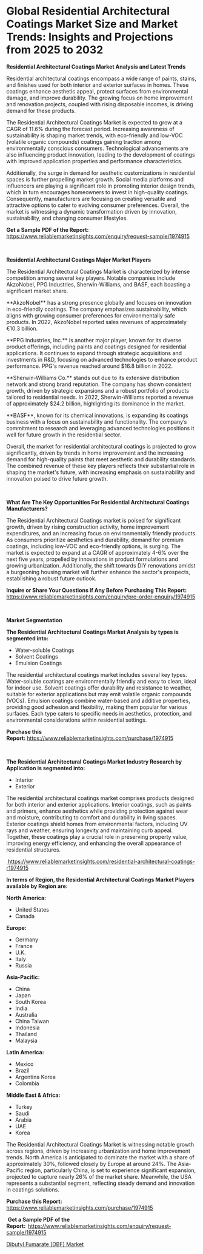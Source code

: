 <p><h1>Global Residential Architectural Coatings Market Size and Market Trends: Insights and Projections from 2025 to 2032</h1></p><p><strong>Residential Architectural Coatings Market Analysis and Latest Trends</strong></p>
<p><p>Residential architectural coatings encompass a wide range of paints, stains, and finishes used for both interior and exterior surfaces in homes. These coatings enhance aesthetic appeal, protect surfaces from environmental damage, and improve durability. The growing focus on home improvement and renovation projects, coupled with rising disposable incomes, is driving demand for these products.</p><p>The Residential Architectural Coatings Market is expected to grow at a CAGR of 11.6% during the forecast period. Increasing awareness of sustainability is shaping market trends, with eco-friendly and low-VOC (volatile organic compounds) coatings gaining traction among environmentally conscious consumers. Technological advancements are also influencing product innovation, leading to the development of coatings with improved application properties and performance characteristics.</p><p>Additionally, the surge in demand for aesthetic customizations in residential spaces is further propelling market growth. Social media platforms and influencers are playing a significant role in promoting interior design trends, which in turn encourages homeowners to invest in high-quality coatings. Consequently, manufacturers are focusing on creating versatile and attractive options to cater to evolving consumer preferences. Overall, the market is witnessing a dynamic transformation driven by innovation, sustainability, and changing consumer lifestyles.</p></p>
<p><strong>Get a Sample PDF of the Report:&nbsp;</strong> <a href="https://www.reliablemarketinsights.com/enquiry/request-sample/1974915?utm_campaign=2225&utm_medium=2&utm_source=Github&utm_content=ia&utm_term=04022025&utm_id=residential-architectural-coatings">https://www.reliablemarketinsights.com/enquiry/request-sample/1974915</a></p>
<p>&nbsp;</p>
<p><strong>Residential Architectural Coatings Major Market Players</strong></p>
<p><p>The Residential Architectural Coatings Market is characterized by intense competition among several key players. Notable companies include AkzoNobel, PPG Industries, Sherwin-Williams, and BASF, each boasting a significant market share.</p><p>**AkzoNobel** has a strong presence globally and focuses on innovation in eco-friendly coatings. The company emphasizes sustainability, which aligns with growing consumer preferences for environmentally safe products. In 2022, AkzoNobel reported sales revenues of approximately €10.3 billion.</p><p>**PPG Industries, Inc.** is another major player, known for its diverse product offerings, including paints and coatings designed for residential applications. It continues to expand through strategic acquisitions and investments in R&D, focusing on advanced technologies to enhance product performance. PPG's revenue reached around $16.8 billion in 2022.</p><p>**Sherwin-Williams Co.** stands out due to its extensive distribution network and strong brand reputation. The company has shown consistent growth, driven by strategic expansions and a robust portfolio of products tailored to residential needs. In 2022, Sherwin-Williams reported a revenue of approximately $24.2 billion, highlighting its dominance in the market.</p><p>**BASF**, known for its chemical innovations, is expanding its coatings business with a focus on sustainability and functionality. The company’s commitment to research and leveraging advanced technologies positions it well for future growth in the residential sector.</p><p>Overall, the market for residential architectural coatings is projected to grow significantly, driven by trends in home improvement and the increasing demand for high-quality paints that meet aesthetic and durability standards. The combined revenue of these key players reflects their substantial role in shaping the market's future, with increasing emphasis on sustainability and innovation poised to drive future growth.</p></p>
<p>&nbsp;</p>
<p><strong>What Are The Key Opportunities For Residential Architectural Coatings Manufacturers?</strong></p>
<p><p>The Residential Architectural Coatings market is poised for significant growth, driven by rising construction activity, home improvement expenditures, and an increasing focus on environmentally friendly products. As consumers prioritize aesthetics and durability, demand for premium coatings, including low-VOC and eco-friendly options, is surging. The market is expected to expand at a CAGR of approximately 4-6% over the next five years, propelled by innovations in product formulations and growing urbanization. Additionally, the shift towards DIY renovations amidst a burgeoning housing market will further enhance the sector's prospects, establishing a robust future outlook.</p></p>
<p><strong>Inquire or Share Your Questions If Any Before Purchasing This Report:</strong> <a href="https://www.reliablemarketinsights.com/enquiry/pre-order-enquiry/1974915?utm_campaign=2225&utm_medium=2&utm_source=Github&utm_content=ia&utm_term=04022025&utm_id=residential-architectural-coatings">https://www.reliablemarketinsights.com/enquiry/pre-order-enquiry/1974915</a></p>
<p>&nbsp;</p>
<p><strong>Market Segmentation</strong></p>
<p><strong>The Residential Architectural Coatings Market Analysis by types is segmented into:</strong></p>
<p><ul><li>Water-soluble Coatings</li><li>Solvent Coatings</li><li>Emulsion Coatings</li></ul></p>
<p><p>The residential architectural coatings market includes several key types. Water-soluble coatings are environmentally friendly and easy to clean, ideal for indoor use. Solvent coatings offer durability and resistance to weather, suitable for exterior applications but may emit volatile organic compounds (VOCs). Emulsion coatings combine water-based and additive properties, providing good adhesion and flexibility, making them popular for various surfaces. Each type caters to specific needs in aesthetics, protection, and environmental considerations within residential settings.</p></p>
<p><strong>Purchase this Report:&nbsp;</strong><a href="https://www.reliablemarketinsights.com/purchase/1974915?utm_campaign=2225&utm_medium=2&utm_source=Github&utm_content=ia&utm_term=04022025&utm_id=residential-architectural-coatings">https://www.reliablemarketinsights.com/purchase/1974915</a></p>
<p>&nbsp;</p>
<p><strong>The Residential Architectural Coatings Market Industry Research by Application is segmented into:</strong></p>
<p><ul><li>Interior</li><li>Exterior</li></ul></p>
<p><p>The residential architectural coatings market comprises products designed for both interior and exterior applications. Interior coatings, such as paints and primers, enhance aesthetics while providing protection against wear and moisture, contributing to comfort and durability in living spaces. Exterior coatings shield homes from environmental factors, including UV rays and weather, ensuring longevity and maintaining curb appeal. Together, these coatings play a crucial role in preserving property value, improving energy efficiency, and enhancing the overall appearance of residential structures.</p></p>
<p><a href="https://www.reliablemarketinsights.com/residential-architectural-coatings-r1974915?utm_campaign=2225&utm_medium=2&utm_source=Github&utm_content=ia&utm_term=04022025&utm_id=residential-architectural-coatings">&nbsp;https://www.reliablemarketinsights.com/residential-architectural-coatings-r1974915</a></p>
<p><strong>In terms of Region, the Residential Architectural Coatings Market Players available by Region are:</strong></p>
<p>
    <p> <strong> North America: </strong>
        <ul>
            <li>United States</li>
            <li>Canada</li>
        </ul>
        </p> 
    <p> <strong> Europe: </strong>
        <ul>
            <li>Germany</li>
            <li>France</li>
            <li>U.K.</li>
            <li>Italy</li>
            <li>Russia</li>
        </ul>
        </p> 
    <p> <strong> Asia-Pacific: </strong>
        <ul>
            <li>China</li>
            <li>Japan</li>
            <li>South Korea</li>
            <li>India</li>
            <li>Australia</li>
            <li>China Taiwan</li>
            <li>Indonesia</li>
            <li>Thailand</li>
            <li>Malaysia</li>
        </ul>
        </p> 
    <p> <strong> Latin America: </strong>
        <ul>
            <li>Mexico</li>
            <li>Brazil</li>
            <li>Argentina Korea</li>
            <li>Colombia</li>
        </ul>
        </p> 
    <p> <strong> Middle East & Africa: </strong>
        <ul>
            <li>Turkey</li>
            <li>Saudi</li>
            <li>Arabia</li>
            <li>UAE</li>
            <li>Korea</li>
        </ul>
    </p>
    </p>
<p><p>The Residential Architectural Coatings Market is witnessing notable growth across regions, driven by increasing urbanization and home improvement trends. North America is anticipated to dominate the market with a share of approximately 30%, followed closely by Europe at around 24%. The Asia-Pacific region, particularly China, is set to experience significant expansion, projected to capture nearly 26% of the market share. Meanwhile, the USA represents a substantial segment, reflecting steady demand and innovation in coatings solutions.</p></p>
<p><strong>Purchase this Report: </strong><a href="https://www.reliablemarketinsights.com/purchase/1974915?utm_campaign=2225&utm_medium=2&utm_source=Github&utm_content=ia&utm_term=04022025&utm_id=residential-architectural-coatings">https://www.reliablemarketinsights.com/purchase/1974915</a></p>
<p>&nbsp;<strong>Get a Sample PDF of the Report:&nbsp;&nbsp;</strong><a href="https://www.reliablemarketinsights.com/enquiry/request-sample/1974915?utm_campaign=2225&utm_medium=2&utm_source=Github&utm_content=ia&utm_term=04022025&utm_id=residential-architectural-coatings">https://www.reliablemarketinsights.com/enquiry/request-sample/1974915</a></p>
<p><strong></strong></p>
<p><p><a href="https://github.com/flnordan65e0/Market-Research-Report-List-1/blob/main/dibutyl-fumarate-dbf-market.md?utm_campaign=2225&utm_medium=2&utm_source=Github&utm_content=ia&utm_term=04022025&utm_id=residential-architectural-coatings">Dibutyl Fumarate (DBF) Market</a></p></p>